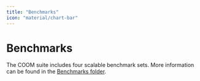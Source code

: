 ```yaml
---
title: "Benchmarks"
icon: "material/chart-bar"
---
```


# Benchmarks

The COOM suite includes four scalable benchmark sets. More information can be
found in the [Benchmarks folder][benchmarks].

[benchmarks]: https://github.com/potassco/coom-suite/tree/master/benchmarks
